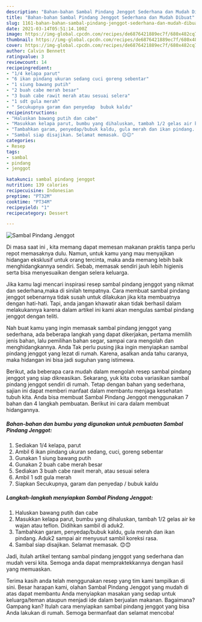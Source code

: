 ```yaml
---
description: "Bahan-bahan Sambal Pindang Jenggot Sederhana dan Mudah Dibuat"
title: "Bahan-bahan Sambal Pindang Jenggot Sederhana dan Mudah Dibuat"
slug: 1161-bahan-bahan-sambal-pindang-jenggot-sederhana-dan-mudah-dibuat
date: 2021-03-14T05:51:14.100Z
image: https://img-global.cpcdn.com/recipes/de6876421889ec7f/680x482cq70/sambal-pindang-jenggot-foto-resep-utama.jpg
thumbnail: https://img-global.cpcdn.com/recipes/de6876421889ec7f/680x482cq70/sambal-pindang-jenggot-foto-resep-utama.jpg
cover: https://img-global.cpcdn.com/recipes/de6876421889ec7f/680x482cq70/sambal-pindang-jenggot-foto-resep-utama.jpg
author: Calvin Bennett
ratingvalue: 3
reviewcount: 14
recipeingredient:
- "1/4 kelapa parut"
- "6 ikan pindang ukuran sedang cuci goreng sebentar"
- "1 siung bawang putih"
- "2 buah cabe merah besar"
- "3 buah cabe rawit merah atau sesuai selera"
- "1 sdt gula merah"
- " Secukupnya garam dan penyedap  bubuk kaldu"
recipeinstructions:
- "Haluskan bawang putih dan cabe"
- "Masukkan kelapa parut, bumbu yang dihaluskan, tambah 1/2 gelas air ke wajan atau teflon. Didihkan sambil di aduk2."
- "Tambahkan garam, penyedap/bubuk kaldu, gula merah dan ikan pindang. Aduk2 sampai air menyusut sambil koreksi rasa."
- "Sambal siap disajikan. Selamat memasak. 😊😊"
categories:
- Resep
tags:
- sambal
- pindang
- jenggot

katakunci: sambal pindang jenggot 
nutrition: 139 calories
recipecuisine: Indonesian
preptime: "PT32M"
cooktime: "PT34M"
recipeyield: "1"
recipecategory: Dessert

---
```



![Sambal Pindang Jenggot](https://img-global.cpcdn.com/recipes/de6876421889ec7f/680x482cq70/sambal-pindang-jenggot-foto-resep-utama.jpg)

Di masa  saat ini , kita memang dapat memesan makanan praktis tanpa perlu repot memasaknya dulu. Namun, untuk kamu yang mau menyajikan hidangan eksklusif untuk orang tercinta, maka anda memang lebih baik menghidangkannya sendiri. Sebab, memasak sendiri jauh lebih higienis serta bisa menyesuaikan dengan selera keluarga.

Jika kamu lagi mencari inspirasi resep sambal pindang jenggot yang nikmat dan sederhana,maka di sinilah tempatnya. Cara membuat sambal pindang jenggot  sebenarnya tidak susah untuk dilakukan jika kita membuatnya dengan hati-hati. Tapi, anda jangan khawatir akan tidak berhasil dalam melakukannya 
karena dalam artikel ini kami akan mengulas sambal pindang jenggot dengan teliti.  



Nah buat kamu yang ingin memasak sambal pindang jenggot yang sederhana, ada beberapa langkah yang dapat dikerjakan, pertama memilih jenis bahan, lalu pemilihan bahan segar, sampai cara mengolah dan menghidangkannya. Anda Tak perlu pusing jika ingin menyiapkan sambal pindang jenggot yang lezat di rumah. Karena, asalkan anda  tahu caranya, maka hidangan ini bisa jadi suguhan yang istimewa.

Berikut, ada beberapa cara mudah dalam mengolah resep sambal pindang jenggot yang siap dikreasikan. Sekarang, yuk kita coba variasikan sambal pindang jenggot sendiri di rumah. Tetap dengan bahan yang sederhana, sajian ini dapat memberi manfaat dalam membantu menjaga kesehatan tubuh kita. Anda bisa membuat Sambal Pindang Jenggot menggunakan 7 bahan dan 4 langkah pembuatan. Berikut ini cara dalam membuat hidangannya.

<!--inarticleads1-->

##### Bahan-bahan dan bumbu yang digunakan untuk pembuatan Sambal Pindang Jenggot:

1. Sediakan 1/4 kelapa, parut
1. Ambil 6 ikan pindang ukuran sedang, cuci, goreng sebentar
1. Gunakan 1 siung bawang putih
1. Gunakan 2 buah cabe merah besar
1. Sediakan 3 buah cabe rawit merah, atau sesuai selera
1. Ambil 1 sdt gula merah
1. Siapkan  Secukupnya, garam dan penyedap / bubuk kaldu




<!--inarticleads2-->

##### Langkah-langkah menyiapkan Sambal Pindang Jenggot:

1. Haluskan bawang putih dan cabe
1. Masukkan kelapa parut, bumbu yang dihaluskan, tambah 1/2 gelas air ke wajan atau teflon. Didihkan sambil di aduk2.
1. Tambahkan garam, penyedap/bubuk kaldu, gula merah dan ikan pindang. Aduk2 sampai air menyusut sambil koreksi rasa.
1. Sambal siap disajikan. Selamat memasak. 😊😊




Jadi, itulah artikel tentang  sambal pindang jenggot  yang sederhana dan mudah versi kita. Semoga anda dapat mempraktekkannya dengan hasil yang memuaskan. 

Terima kasih anda telah menggunakan resep yang tim kami tampilkan di sini. Besar harapan kami, olahan  Sambal Pindang Jenggot yang mudah di atas dapat membantu Anda menyiapkan masakan yang sedap untuk keluarga/teman ataupun menjadi ide dalam berjualan makanan. Bagaimana? Gampang kan? Itulah cara menyiapkan sambal pindang jenggot yang bisa Anda lakukan di rumah. Semoga bermanfaat dan selamat mencoba!

